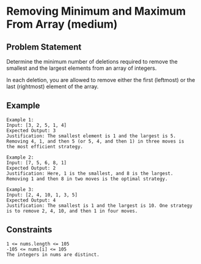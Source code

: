 # Removing Minimum and Maximum From Array (medium)

## Problem Statement

Determine the minimum number of deletions required to remove the smallest and
the largest elements from an array of integers.

In each deletion, you are allowed to remove either the first (leftmost) or the
last (rightmost) element of the array.

## Example

```text
Example 1:
Input: [3, 2, 5, 1, 4]
Expected Output: 3
Justification: The smallest element is 1 and the largest is 5.
Removing 4, 1, and then 5 (or 5, 4, and then 1) in three moves is
the most efficient strategy.

Example 2:
Input: [7, 5, 6, 8, 1]
Expected Output: 2
Justification: Here, 1 is the smallest, and 8 is the largest.
Removing 1 and then 8 in two moves is the optimal strategy.

Example 3:
Input: [2, 4, 10, 1, 3, 5]
Expected Output: 4
Justification: The smallest is 1 and the largest is 10. One strategy
is to remove 2, 4, 10, and then 1 in four moves.
```

## Constraints

```text
1 <= nums.length <= 105
-105 <= nums[i] <= 105
The integers in nums are distinct.
```

